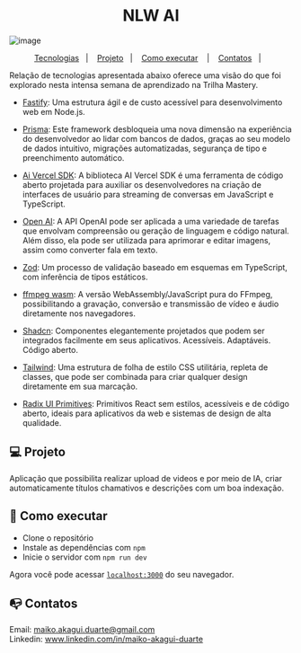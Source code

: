 # <h1 align="center" style="font-family:Inter;">NLW AI</h1>
![image](https://github.com/MaikoDuarte/NLW-upload-ai/assets/46424572/dc8b23d6-942d-43d3-a962-4c658d845e70)


<p align="center">
  <a href="#-tecnologias">Tecnologias</a>&nbsp;&nbsp;&nbsp;|&nbsp;&nbsp;&nbsp;
  <a href="#-projeto">Projeto</a>&nbsp;&nbsp;&nbsp;|&nbsp;&nbsp;&nbsp;
  <a href="#-como-executar">Como executar</a>
  &nbsp;&nbsp;&nbsp;|&nbsp;&nbsp;&nbsp;
    <a href="#mailbox_with_no_mail-contatos">Contatos</a>&nbsp;&nbsp;&nbsp;|&nbsp;&nbsp;&nbsp;
  

</p>


Relação de tecnologias apresentada abaixo oferece uma visão do que foi explorado nesta intensa semana de aprendizado na Trilha Mastery.

- [Fastify](https://fastify.dev/): Uma estrutura ágil e de custo acessível para desenvolvimento web em Node.js.

- [Prisma](https://www.prisma.io/): Este framework desbloqueia uma nova dimensão na experiência do desenvolvedor ao lidar com bancos de dados, graças ao seu modelo de dados intuitivo, migrações automatizadas, segurança de tipo e preenchimento automático.

- [Ai Vercel SDK](https://sdk.vercel.ai/docs): A biblioteca AI Vercel SDK é uma ferramenta de código aberto projetada para auxiliar os desenvolvedores na criação de interfaces de usuário para streaming de conversas em JavaScript e TypeScript.

- [Open AI](https://platform.openai.com/docs/introduction): A API OpenAI pode ser aplicada a uma variedade de tarefas que envolvam compreensão ou geração de linguagem e código natural. Além disso, ela pode ser utilizada para aprimorar e editar imagens, assim como converter fala em texto.

- [Zod](https://zod.dev/): Um processo de validação baseado em esquemas em TypeScript, com inferência de tipos estáticos.

- [ffmpeg wasm](https://ffmpegwasm.netlify.app/): A versão WebAssembly/JavaScript pura do FFmpeg, possibilitando a gravação, conversão e transmissão de vídeo e áudio diretamente nos navegadores.

- [Shadcn](https://ui.shadcn.com/): Componentes elegantemente projetados que podem ser integrados facilmente em seus aplicativos. Acessíveis. Adaptáveis. Código aberto.

- [Tailwind](https://tailwindcss.com/): Uma estrutura de folha de estilo CSS utilitária, repleta de classes, que pode ser combinada para criar qualquer design diretamente em sua marcação.

- [Radix UI Primitives](https://www.radix-ui.com/primitives): Primitivos React sem estilos, acessíveis e de código aberto, ideais para aplicativos da web e sistemas de design de alta qualidade.

## 💻 Projeto
Aplicação que possibilita realizar upload de videos e por meio de IA, criar automaticamente títulos chamativos e descrições com um boa indexação.


## 🚀 Como executar

- Clone o repositório
- Instale as dependências com `npm`
- Inicie o servidor com `npm run dev`

Agora você pode acessar [`localhost:3000`](http://localhost:3000) do seu navegador.


## :mailbox_with_no_mail: Contatos

Email: maiko.akagui.duarte@gmail.com <br>
Linkedin: www.linkedin.com/in/maiko-akagui-duarte




